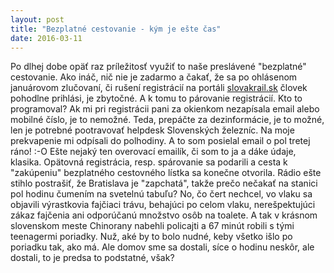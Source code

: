 ```yaml
---
layout: post
title: "Bezplatné cestovanie - kým je ešte čas"
date: 2016-03-11
---
```

Po dlhej dobe opäť raz príležitosť využiť to naše preslávené "bezplatné" cestovanie. Ako ináč, nič nie je zadarmo a čakať, že sa po ohlásenom januárovom zlučovaní, či rušení registrácií na portáli <a target="_blank" href="http://slovakrail.sk">slovakrail.sk</a> človek pohodlne prihlási, je zbytočné. A k tomu to párovanie registrácií. Kto to programoval? Ak mi pri registrácii pani za okienkom nezapísala email alebo mobilné číslo, je to nemožné. Teda, prepáčte za dezinformácie, je to možné, len je potrebné pootravovať helpdesk Slovenských železníc.
Na moje prekvapenie mi odpísali do polhodiny. A to som posielal email o pol tretej ráno! :-O Ešte nejaký ten overovací emailík, či som to ja a dáke údaje, klasika. Opätovná registrácia, resp. spárovanie sa podarili a cesta k "zakúpeniu" bezplatného cestovného lístka sa konečne otvorila. Rádio ešte stihlo postrašiť, že Bratislava je "zapchatá", takže prečo nečakať na stanici pol hodinu čumením na svetelnú tabuľu?
No, čo čert nechcel, vo vlaku sa objavili výrastkovia fajčiaci trávu, behajúci po celom vlaku, nerešpektujúci zákaz fajčenia ani odporúčanú množstvo osôb na toalete. A tak v krásnom slovenskom meste Chinorany nabehli policajti a 67 minút robili s tými teenagermi poriadky. Nuž, aké by to bolo nudné, keby všetko išlo po poriadku tak, ako má.
Ale domov sme sa dostali, síce o hodinu neskôr, ale dostali, to je predsa to podstatné, však?